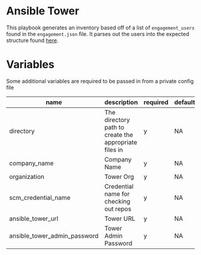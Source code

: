 # Ansible Tower

This playbook generates an inventory based off of a list of `engagement_users` found in the `engagement.json` file. It parses out the users into the expected structure found [here](https://github.com/redhat-cop/infra-ansible).

# Variables

Some additional variables are required to be passed in from a private config file

| name      | description                                           | required | default |
|-----------|-------------------------------------------------------|----------|---------|
| directory | The directory path to create the appropriate files in | y        | NA      |
| company_name | Company Name | y | NA |
| organization | Tower Org | y | NA |
| scm_credential_name | Credential name for checking out repos | y | NA |
| ansible_tower_url | Tower URL | y | NA |
| ansible_tower_admin_password | Tower Admin Password | y | NA |
